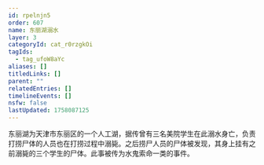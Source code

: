 ```yaml
---
id: rpelnjn5
order: 607
name: 东丽湖溺水
layer: 3
categoryId: cat_r0rzgkOi
tagIds:
  - tag_ufoW8aYc
aliases: []
titledLinks: []
parent: ""
relatedEntries: []
timelineEvents: []
nsfw: false
lastUpdated: 1758087125
---
```


东丽湖为天津市东丽区的一个人工湖，据传曾有三名美院学生在此溺水身亡，负责打捞尸体的人员也在打捞过程中溺毙。之后捞尸人员的尸体被发现，其身上挂有之前溺毙的三个学生的尸体。此事被传为水鬼索命一类的事件。